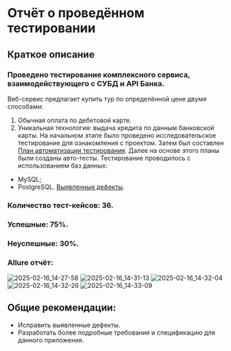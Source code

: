 # Отчёт о проведённом тестировании
## Краткое описание
### Проведено тестирование комплексного сервиса, взаимодействующего с СУБД и API Банка.
Веб-сервис предлагает купить тур по определённой цене двумя способами:
1. Обычная оплата по дебетовой карте.
2. Уникальная технология: выдача кредита по данным банковской карты.
На начальном этапе было проведено исследовательское тестирование для ознакомления с проектом. 
Затем был составлен [План автоматизации тестирования](https://github.com/NikitaLeon/Diplom/blob/main/docs/Plan.md).
Далее на основе этого планы были созданы авто-тесты.
Тестирование проводилось с использованием баз данных:
* MySQL;
* PostgreSQL.
[Выявленные дефекты](https://github.com/NikitaLeon/Diplom/issues).
### Количество тест-кейсов: 36.
### Успешные: 75%.
### Неуспешные: 30%.
### Allure отчёт:
![2025-02-16_14-27-58](https://github.com/user-attachments/assets/8d6924b3-74f2-4409-841e-1c4154007a9b)
![2025-02-16_14-31-13](https://github.com/user-attachments/assets/56b646b7-83c8-4464-b928-9a53bd25d721)
![2025-02-16_14-32-04](https://github.com/user-attachments/assets/be0c2635-e368-4e49-8ca0-32ff36af62e6)
![2025-02-16_14-32-26](https://github.com/user-attachments/assets/49384b2c-a28c-4959-acf2-52953155d55f)
![2025-02-16_14-33-09](https://github.com/user-attachments/assets/41d4ae8b-1982-460a-8ad3-8f596a054a60)
## Общие рекомендации:
* Исправить выявленные дефекты.
* Разработать более подробные требования и спецификацию для данного приложения.
